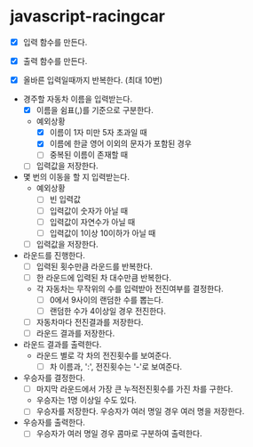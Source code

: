 # javascript-racingcar

- [x] 입력 함수를 만든다.

- [x] 출력 함수를 만든다.

- [x] 올바른 입력일때까지 반복한다. (최대 10번)

- 경주할 자동차 이름을 입력받는다.
  - [x] 이름을 쉼표(,)를 기준으로 구분한다.
  
  - 예외상황
    - [x] 이름이 1자 미만 5자 초과일 때
    - [x] 이름에 한글 영어 이외의 문자가 포함된 경우
    - [ ] 중복된 이름이 존재할 때

  - [ ] 입력값을 저장한다.

- 몇 번의 이동을 할 지 입력받는다.
  - 예외상황
    - [ ] 빈 입력값
    - [ ] 입력값이 숫자가 아닐 때
    - [ ] 입력값이 자연수가 아닐 때
    - [ ] 입력값이 1이상 10이하가 아닐 때

  - [ ] 입력값을 저장한다.

- 라운드를 진행한다.
  - [ ] 입력된 횟수만큼 라운드를 반복한다.
  - [ ] 한 라운드에 입력된 차 대수만큼 반복한다.
  - 각 자동차는 무작위의 수를 입력받아 전진여부를 결정한다.
    - [ ] 0에서 9사이의 랜덤한 수를 뽑는다.
    - [ ] 랜덤한 수가 4이상일 경우 전진한다.
  
  - [ ] 자동차마다 전진결과를 저장한다.
  - [ ] 라운드 결과를 저장한다.

- 라운드 결과를 출력한다.
  - 라운드 별로 각 차의 전진횟수를 보여준다.
    - [ ] 차 이름과, ':', 전진횟수는 '-'로 보여준다.

- 우승자를 결정한다.
  - [ ] 마지막 라운드에서 가장 큰 누적전진횟수를 가진 차를 구한다.
  - 우승자는 1명 이상일 수도 있다.
  - [ ] 우승자를 저장한다. 우승자가 여러 명일 경우 여러 명을 저장한다.
  
- 우승자를 출력한다.
  - [ ] 우승자가 여러 명일 경우 콤마로 구분하여 출력한다.
